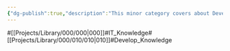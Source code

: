```yaml
---
{"dg-publish":true,"description":"This minor category covers about Develop Base knowledge.","permalink":"/projects/library/000/010/010/","dgPassFrontmatter":true,"noteIcon":"0","created":"2024-01-24T15:24:09.122+09:00","updated":"2024-06-20T01:42:44.782+09:00"}
---
```


#[[Projects/Library/000/000\|000]]#IT_Knowledge#[[Projects/Library/000/010/010\|010]]#Develop_Knowledge
